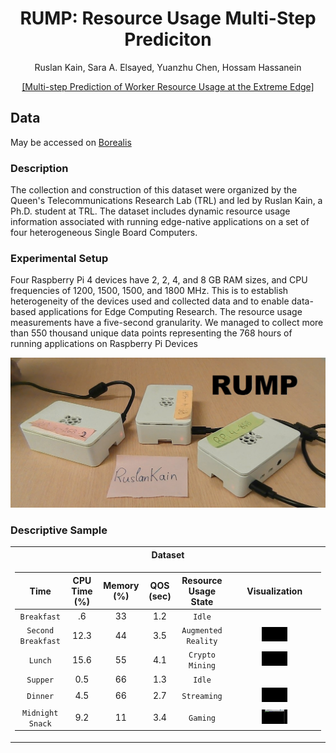 <div align="center">
<h1> RUMP: Resource Usage Multi-Step Prediciton</h1>
<!-- <--!span><font size="5", > Multi-Step Prediciton of Worker Resource Usage at the Extreme Edge
</font></span> -->
  
  Ruslan Kain, Sara A. Elsayed, Yuanzhu Chen, Hossam Hassanein 
<!-- <a href="https://www.researchgate.net/publication/363157892_Multi-step_Prediction_of_Worker_Resource_Usage_at_the_Extreme_Edge">Ruslan Kain</a> -->
<div><a href="https://www.researchgate.net/publication/363157892_Multi-step_Prediction_of_Worker_Resource_Usage_at_the_Extreme_Edge">[Multi-step Prediction of Worker Resource Usage at the Extreme Edge]</a></div> 

</div>


## Data
May be accessed on [Borealis](https://borealisdata.ca/dataset.xhtml?persistentId=doi:10.5683/SP3/GOZAJE)
  

### Description

The collection and construction of this dataset were organized by the Queen's Telecommunications Research Lab (TRL) and led by Ruslan Kain, a Ph.D. student at TRL. The dataset includes dynamic resource usage information associated with running edge-native applications on a set of four heterogeneous Single Board Computers.
  
### Experimental Setup

Four Raspberry Pi 4 devices have 2, 2, 4, and 8 GB RAM sizes, and CPU frequencies of 1200, 1500, 1500, and 1800 MHz. This is to establish heterogeneity of the devices used and collected data and to enable data-based applications for Edge Computing Research. The resource usage measurements have a five-second granularity. We managed to collect more than 550 thousand unique data points representing the 768 hours of running applications on Raspberry Pi Devices

<td><img src=figures/RPis.jpg/></td>


### Descriptive Sample

<table>
<tr><th>Dataset </th></tr>
<tr><td>

|       Time      |       CPU Time (%)     |    Memory (%)    |    QOS (sec)    | Resource Usage State     |   Visualization |
|:----------------:|:-----------------:|:---------------:| :---------------:|  :---------------:|  :---------------:|
|    `Breakfast`    |        .6       |   33   |    1.2   |   `Idle`   |   |
|     `Second Breakfast`    |        12.3       |   44    |    3.5   | `Augmented Reality` | <img src="figures/AR on RPi 400.gif" width="30%"/> |
|     `Lunch`     |        15.6       |    55    |    4.1   | `Crypto Mining` |  <img src="figures/Mining.gif" width="30%"/> |
|      `Supper`     |        0.5       |    66    |    1.3   |  `Idle` |   |
|     `Dinner` |        4.5       |     66    |    2.7   |   `Streaming` |   <img src="figures/Stream.gif" width="30%"/>  |
|     `Midnight Snack`    |     9.2    |    11     |    3.4   |   `Gaming`   |   <img src="figures/Game.gif" width="30%"/>   |

</td></tr> </table>


